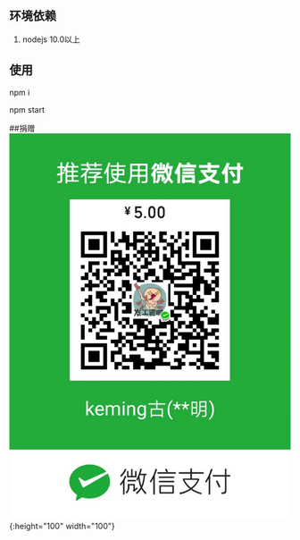 ## 环境依赖
 1. nodejs 10.0以上
 
## 使用
 npm i
 
 npm start
 
##捐赠
![avatar](WechatIMG1.jpeg){:height="100" width="100"}

